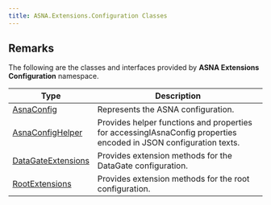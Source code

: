 ```yaml
---
title: ASNA.Extensions.Configuration Classes
---
```


## Remarks

The following are the classes and interfaces provided by **ASNA Extensions Configuration** namespace.


| Type | Description |
| --- | --- |
| [AsnaConfig](/reference/datagate/extensions-configuration/asna-config.html) | Represents the ASNA configuration. |
| [AsnaConfigHelper](/reference/datagate/extensions-configuration/asna-config-helper.html) | Provides helper functions and properties for accessingIAsnaConfig properties encoded in JSON configuration texts. |
| [DataGateExtensions](/reference/datagate/extensions-configuration/datagate-extensions.html) | Provides extension methods for the DataGate configuration. |
| [RootExtensions](/reference/datagate/extensions-configuration/root-extensions.html) | Provides extension methods for the root configuration. |
